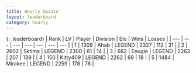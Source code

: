 ```yaml
---
title: Hourly Update
layout: leaderboard
category: hourly
---
```


{: .leaderboard}
| Rank | LV | Player | Division | Elo | Wins | Losses |
| --- | --- | --- | --- | --- | --- | --- |
| <span data-change="0">1</span> | 1309 | <span title="ID: 402846">Ahab</span> | LEGEND | <span data-change="0">2327</span> | <span data-change="0">112</span> | <span data-change="0">31</span> |
| <span data-change="0">2</span> | 2602 | <span title="ID: 353063">Sktima</span> | LEGEND | <span data-change="0">2300</span> | <span data-change="0">61</span> | <span data-change="0">14</span> |
| <span data-change="0">3</span> | 682 | <span title="ID: 623502">Enugie</span> | LEGEND | <span data-change="0">2263</span> | <span data-change="0">207</span> | <span data-change="0">139</span> |
| <span data-change="0">4</span> | 150 | <span title="ID: 459203">Kitty409</span> | LEGEND | <span data-change="0">2262</span> | <span data-change="0">69</span> | <span data-change="0">18</span> |
| <span data-change="0">5</span> | 1484 | <span title="ID: 416373">Mirakee</span> | LEGEND | <span data-change="0">2259</span> | <span data-change="0">178</span> | <span data-change="0">76</span> |
